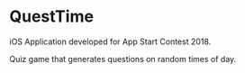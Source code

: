 # QuestTime

iOS Application developed for App Start Contest 2018.

Quiz game that generates questions on random times of day.
